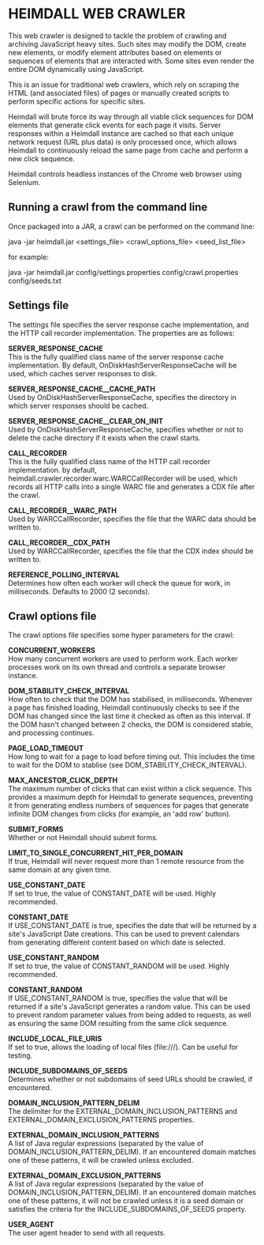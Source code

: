 HEIMDALL WEB CRAWLER
====================

This web crawler is designed to tackle the problem of crawling and archiving JavaScript heavy sites. Such sites may modify the DOM, create new elements, or modify element attributes based on elements or sequences of elements that are interacted with. Some sites even render the entire DOM dynamically using JavaScript.

This is an issue for traditional web crawlers, which rely on scraping the HTML (and associated files) of pages or manually created scripts to perform specific actions for specific sites.

Heimdall will brute force its way through all viable click sequences for DOM elements that generate click events for each page it visits. Server responses within a Heimdall instance are cached so that each unique network request (URL plus data) is only processed once, which allows Heimdall to continuously reload the same page from cache and perform a new click sequence.

Heimdall controls headless instances of the Chrome web browser using Selenium. 

Running a crawl from the command line
-------------------------------------

Once packaged into a JAR, a crawl can be performed on the command line:

java -jar heimdall.jar <settings_file> <crawl_options_file> <seed_list_file>

for example:

java -jar heimdall.jar config/settings.properties config/crawl.properties config/seeds.txt


Settings file
-------------------------------------

The settings file specifies the server response cache implementation, and the HTTP call recorder implementation. The properties are as follows:

**SERVER_RESPONSE_CACHE**   
This is the fully qualified class name of the server response cache implementation. By default, OnDiskHashServerResponseCache will be used, which caches server responses to disk.

**SERVER_RESPONSE_CACHE__CACHE_PATH**  
Used by OnDiskHashServerResponseCache, specifies the directory in which server responses should be cached.

**SERVER_RESPONSE_CACHE__CLEAR_ON_INIT**  
Used by OnDiskHashServerResponseCache, specifies whether or not to delete the cache directory if it exists when the crawl starts.

**CALL_RECORDER**  
This is the fully qualified class name of the HTTP call recorder implementation. by default, heimdall.crawler.recorder.warc.WARCCallRecorder will be used, which records all HTTP calls into a single WARC file and generates a CDX file after the crawl.

**CALL_RECORDER__WARC_PATH**  
Used by WARCCallRecorder, specifies the file that the WARC data should be written to.

**CALL_RECORDER__CDX_PATH**  
Used by WARCCallRecorder, specifies the file that the CDX index should be written to.

**REFERENCE_POLLING_INTERVAL**  
Determines how often each worker will check the queue for work, in milliseconds. Defaults to 2000 (2 seconds).


Crawl options file
-------------------------------------

The crawl options file specifies some hyper parameters for the crawl:

**CONCURRENT_WORKERS**  
How many concurrent workers are used to perform work. Each worker processes work on its own thread and controls a separate browser instance.

**DOM_STABILITY_CHECK_INTERVAL**  
How often to check that the DOM has stabilised, in milliseconds. Whenever a page has finished loading, Heimdall continuously checks to see if the DOM has changed since the last time it checked as often as this interval. If the DOM hasn't changed between 2 checks, the DOM is considered stable, and processing continues.

**PAGE_LOAD_TIMEOUT**  
How long to wait for a page to load before timing out. This includes the time to wait for the DOM to stablise (see DOM_STABILITY_CHECK_INTERVAL).

**MAX_ANCESTOR_CLICK_DEPTH**  
The maximum number of clicks that can exist within a click sequence. This provides a maximum depth for Heimdall to generate sequences, preventing it from generating endless numbers of sequences for pages that generate infinite DOM changes from clicks (for example, an 'add row' button).

**SUBMIT_FORMS**  
Whether or not Heimdall should submit forms.

**LIMIT_TO_SINGLE_CONCURRENT_HIT_PER_DOMAIN**  
If true, Heimdall will never request more than 1 remote resource from the same domain at any given time.

**USE_CONSTANT_DATE**  
If set to true, the value of CONSTANT_DATE will be used. Highly recommended.

**CONSTANT_DATE**  
If USE_CONSTANT_DATE is true, specifies the date that will be returned by a site's JavaScript Date creations. This can be used to prevent calendars from generating different content based on which date is selected.

**USE_CONSTANT_RANDOM**  
If set to true, the value of CONSTANT_RANDOM will be used. Highly recommended.

**CONSTANT_RANDOM**  
If USE_CONSTANT_RANDOM is true, specifies the value that will be returned if a site's JavaScript generates a random value. This can be used to prevent random parameter values from being added to requests, as well as ensuring the same DOM resulting from the same click sequence.

**INCLUDE_LOCAL_FILE_URIS**  
If set to true, allows the loading of local files (file:///). Can be useful for testing.

**INCLUDE_SUBDOMAINS_OF_SEEDS**  
Determines whether or not subdomains of seed URLs should be crawled, if encountered.

**DOMAIN_INCLUSION_PATTERN_DELIM**  
The delimiter for the EXTERNAL_DOMAIN_INCLUSION_PATTERNS and EXTERNAL_DOMAIN_EXCLUSION_PATTERNS properties.

**EXTERNAL_DOMAIN_INCLUSION_PATTERNS**  
A list of Java regular expressions (separated by the value of DOMAIN_INCLUSION_PATTERN_DELIM). If an encountered domain matches one of these patterns, it will be crawled unless excluded.

**EXTERNAL_DOMAIN_EXCLUSION_PATTERNS**  
A list of Java regular expressions (separated by the value of DOMAIN_INCLUSION_PATTERN_DELIM). If an encountered domain matches one of these patterns, it will not be crawled unless it is a seed domain or satisfies the criteria for the INCLUDE_SUBDOMAINS_OF_SEEDS property.

**USER_AGENT**  
The user agent header to send with all requests.
